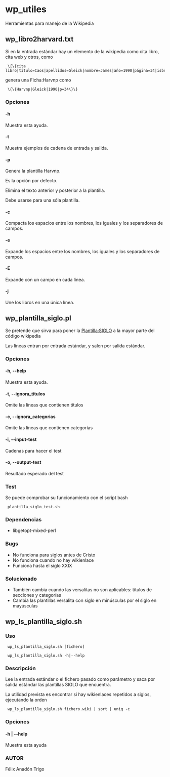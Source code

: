 # wp_utiles
Herramientas para manejo de la Wikipedia

## wp_libro2harvard.txt
Si en la entrada estándar hay un elemento de la wikipedia como cita libro, cita web y otros, como

```
 \{\{cita libro|título=Caos|apellidos=Gleick|nombre=James|año=1990|página=34|isbn=3q344\}\}
```

genera una Ficha:Harvnp como

```
 \{\{Harvnp|Gleick|1990|p=34\}\}
```

### Opciones
#### -h
Muestra esta ayuda.


#### -t
Muestra ejemplos de cadena de entrada y salida.


#### -p
Genera la plantilla Harvnp.

Es la opción por defecto.

Elimina el texto anterior y posterior a la plantilla.

Debe usarse para una sóla plantilla.


#### -c
Compacta los espacios entre los nombres, los iguales y los separadores de campos.


#### -e 
Expande los espacios entre los nombres, los iguales y los separadores de campos.


#### -E 
Expande con un campo en cada línea.


#### -j 
Une los libros en una única línea.




## wp_plantilla_siglo.pl
Se pretende que sirva para poner la [Plantilla:SIGLO](https://es.wikipedia.org/wiki/Plantilla:SIGLO) a la mayor parte del código wikipedia

Las líneas entran por entrada estándar, y salen por salida estándar.

### Opciones
#### -h, --help
Muestra esta ayuda.


#### -t, --ignora_titulos
Omite las líneas que contienen títulos


#### -c, --ignora_categorias
Omite las líneas que contienen categorías


#### -i, --input-test
Cadenas para hacer el test


#### -o, --output-test
Resultado esperado del test



### Test
Se puede comprobar su funcionamiento con el script bash

```
 plantilla_siglo_test.sh
```


### Dependencias
*  libgetopt-mixed-perl

### Bugs
*  No funciona para siglos antes de Cristo
*  No funciona cuando no hay wikienlace
*  Funciona hasta el siglo XXIX

### Solucionado
*  También cambia cuando las versalitas no son aplicables: títulos de secciones y categorías
*  Cambia las plantillas versalita con siglo en minúsculas por el siglo en mayúsculas


## wp_ls_plantilla_siglo.sh
### Uso
```
 wp_ls_plantilla_siglo.sh [fichero]
```

```
 wp_ls_plantilla_siglo.sh -h|--help
```


### Descripción
Lee la entrada estándar o el fichero pasado como parámetro y saca por 
salida estándar las plantillas SIGLO que encuentra.

La utilidad prevista es encontrar si hay wikienlaces repetidos a siglos, 
ejecutando la orden

```
 wp_ls_plantilla_siglo.sh fichero.wiki | sort | uniq -c
```


### Opciones
#### -h | --help
Muestra esta ayuda



### AUTOR
Félix Anadón Trigo





